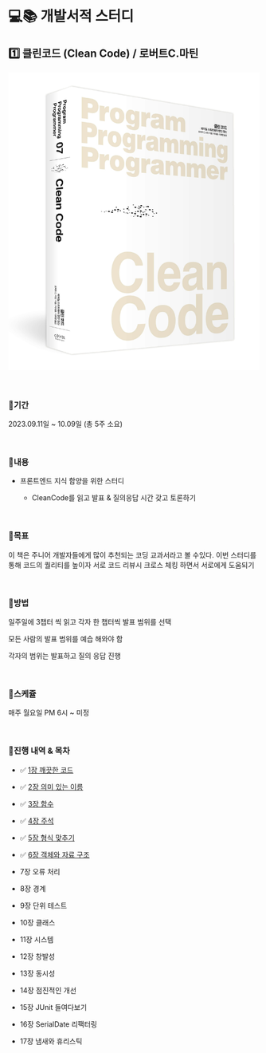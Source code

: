 # 💻📚 개발서적 스터디

## 1️⃣ 클린코드 (Clean Code) / 로버트C.마틴

![Alt text](image.png)

<br>

### 📍기간

2023.09.11일 ~ 10.09일 (총 5주 소요)

<br>

### 📍내용

- 프론트엔드 지식 함양을 위한 스터디

  - CleanCode를 읽고 발표 & 질의응답 시간 갖고 토론하기

<br>

### 📍목표

이 책은 주니어 개발자들에게 많이 추천되는 코딩 교과서라고 볼 수있다.
이번 스터디를 통해 코드의 퀄리티를 높이자
서로 코드 리뷰시 크로스 체킹 하면서 서로에게 도움되기

<br>

### 📍방법

일주일에 3챕터 씩 읽고 각자 한 챕터씩 발표 범위를 선택

모든 사람의 발표 범위를 예습 해와야 함

각자의 범위는 발표하고 질의 응답 진행

<br>

### 📍스케쥴

매주 월요일 PM 6시 ~ 미정

<br>

### 📍진행 내역 & 목차

- ✅ [1장 깨끗한 코드](./1주차/1장_깨끗한코드.md)

- ✅ [2장 의미 있는 이름](./1주차/2장_의미있는이름.md)

- ✅ [3장 함수](./1주차/3장_함수.md)

- ✅ [4장 주석](./2주차/4장_주석.md)

- ✅ [5장 형식 맞추기](./2주차/5장_형식맞추기.md)

- ✅ [6장 객체와 자료 구조](./2주차/6장_객체와자료구조.md)

- 7장 오류 처리

- 8장 경계

- 9장 단위 테스트

- 10장 클래스

- 11장 시스템

- 12장 창발성

- 13장 동시성

- 14장 점진적인 개선

- 15장 JUnit 들여다보기

- 16장 SerialDate 리팩터링

- 17장 냄새와 휴리스틱
